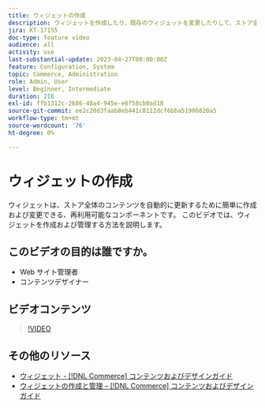 ```yaml
---
title: ウィジェットの作成
description: ウィジェットを作成したり、既存のウィジェットを変更したりして、ストア全体のコンテンツを自動的に更新する方法を説明します。
jira: KT-17155
doc-type: feature video
audience: all
activity: use
last-substantial-update: 2023-04-27T00:00:00Z
feature: Configuration, System
topic: Commerce, Administration
role: Admin, User
level: Beginner, Intermediate
duration: 216
exl-id: ffb1312c-2686-48a4-945e-e6f58cb0ad18
source-git-commit: ee2c20d3faab8eb441c8112dcf6bba51906820a5
workflow-type: tm+mt
source-wordcount: '76'
ht-degree: 0%

---
```


# ウィジェットの作成

ウィジェットは、ストア全体のコンテンツを自動的に更新するために簡単に作成および変更できる、再利用可能なコンポーネントです。 このビデオでは、ウィジェットを作成および管理する方法を説明します。

## このビデオの目的は誰ですか。

- Web サイト管理者
- コンテンツデザイナー

## ビデオコンテンツ

>[!VIDEO](https://video.tv.adobe.com/v/343786?quality=12&learn=on)

## その他のリソース

- [ ウィジェット - [!DNL Commerce]  コンテンツおよびデザインガイド ](https://experienceleague.adobe.com/docs/commerce-admin/content-design/elements/widgets/widgets.html)
- [ ウィジェットの作成と管理 –  [!DNL Commerce]  コンテンツおよびデザインガイド ](https://experienceleague.adobe.com/docs/commerce-admin/content-design/elements/widgets/widget-create.html)
